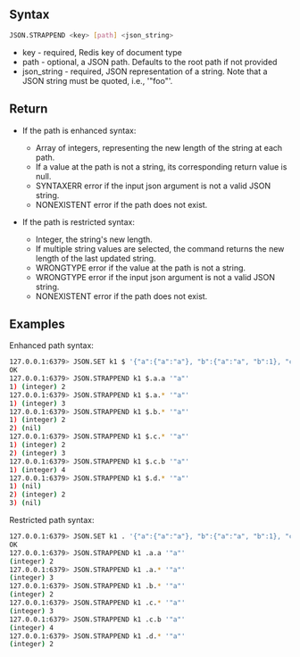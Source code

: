 ## Syntax

```bash
JSON.STRAPPEND <key> [path] <json_string>
```

* key - required, Redis key of document type
* path - optional, a JSON path. Defaults to the root path if not provided
* json_string - required, JSON representation of a string. Note that a JSON string must be quoted, i.e., '"foo"'.

## Return

* If the path is enhanced syntax:
    * Array of integers, representing the new length of the string at each path.
    * If a value at the path is not a string, its corresponding return value is null.
    * SYNTAXERR error if the input json argument is not a valid JSON string.
    * NONEXISTENT error if the path does not exist.

* If the path is restricted syntax:
    * Integer, the string's new length.
    * If multiple string values are selected, the command returns the new length of the last updated string.
    * WRONGTYPE error if the value at the path is not a string.
    * WRONGTYPE error if the input json argument is not a valid JSON string.
    * NONEXISTENT error if the path does not exist.

## Examples

Enhanced path syntax:

```bash
127.0.0.1:6379> JSON.SET k1 $ '{"a":{"a":"a"}, "b":{"a":"a", "b":1}, "c":{"a":"a", "b":"bb"}, "d":{"a":1, "b":"b", "c":3}}'
OK
127.0.0.1:6379> JSON.STRAPPEND k1 $.a.a '"a"'
1) (integer) 2
127.0.0.1:6379> JSON.STRAPPEND k1 $.a.* '"a"'
1) (integer) 3
127.0.0.1:6379> JSON.STRAPPEND k1 $.b.* '"a"'
1) (integer) 2
2) (nil)
127.0.0.1:6379> JSON.STRAPPEND k1 $.c.* '"a"'
1) (integer) 2
2) (integer) 3
127.0.0.1:6379> JSON.STRAPPEND k1 $.c.b '"a"'
1) (integer) 4
127.0.0.1:6379> JSON.STRAPPEND k1 $.d.* '"a"'
1) (nil)
2) (integer) 2
3) (nil)
````

Restricted path syntax:

```bash
127.0.0.1:6379> JSON.SET k1 . '{"a":{"a":"a"}, "b":{"a":"a", "b":1}, "c":{"a":"a", "b":"bb"}, "d":{"a":1, "b":"b", "c":3}}'
OK
127.0.0.1:6379> JSON.STRAPPEND k1 .a.a '"a"'
(integer) 2
127.0.0.1:6379> JSON.STRAPPEND k1 .a.* '"a"'
(integer) 3
127.0.0.1:6379> JSON.STRAPPEND k1 .b.* '"a"'
(integer) 2
127.0.0.1:6379> JSON.STRAPPEND k1 .c.* '"a"'
(integer) 3
127.0.0.1:6379> JSON.STRAPPEND k1 .c.b '"a"'
(integer) 4
127.0.0.1:6379> JSON.STRAPPEND k1 .d.* '"a"'
(integer) 2
```
